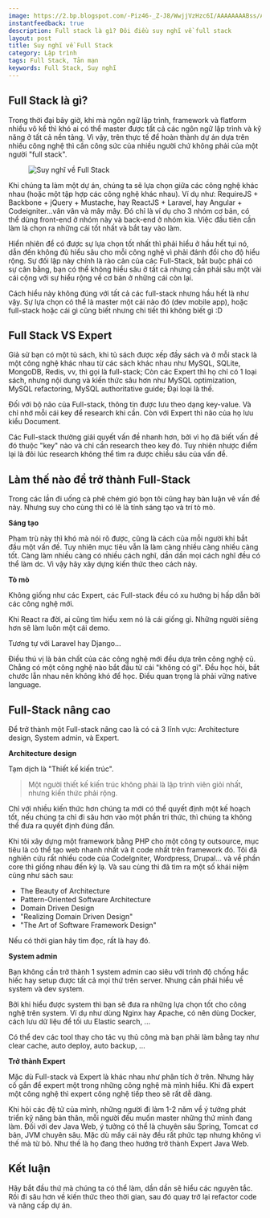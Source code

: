 ```yaml
---
image: https://2.bp.blogspot.com/-Piz46-_Z-J8/WwjjVzHzc6I/AAAAAAAABss/AyCrKYwHpJ8RD1WzCFgm09yPNIHAfY9bACLcBGAs/s640/wp_20150101_001l.jpg
instantfeedback: true
description: Full stack là gì? Đôi điều suy nghĩ về full stack
layout: post
title: Suy nghĩ về Full Stack
category: Lập trình
tags: Full Stack, Tản mạn
keywords: Full Stack, Suy nghĩ
---
```



## Full Stack là gì?

Trong thời đại bây giờ, khi mà ngôn ngữ lập trình, framework và flatform nhiều vô kể thì khó ai có thể master được tất cả các ngôn ngữ lập trình và kỹ năng ở tất cả nền tảng. Vì vậy, trên thực tế để hoàn thành dự án dựa trên nhiều công nghệ thì cần công sức của nhiều người chứ không phải của một người "full stack".

<figure><img src="https://2.bp.blogspot.com/-Piz46-_Z-J8/WwjjVzHzc6I/AAAAAAAABss/AyCrKYwHpJ8RD1WzCFgm09yPNIHAfY9bACLcBGAs/s640/wp_20150101_001l.jpg" alt="Suy nghĩ về Full Stack" title="Suy nghĩ về Full Stack"></figure>

Khi chúng ta làm một dự án, chúng ta sẽ lựa chọn giữa các công nghệ khác nhau (hoặc một tập hợp các công nghệ khác nhau). Ví dụ như: RequireJS + Backbone + jQuery + Mustache, hay ReactJS + Laravel, hay Angular + Codeigniter...vân vân và mây mây. Đó chỉ là ví dụ cho 3 nhóm cơ bản, có thể dùng front-end ở nhóm này và back-end ở nhóm kia. Việc đầu tiên cần làm là chọn ra những cái tốt nhất và bắt tay vào làm.

Hiển nhiên để có được sự lựa chọn tốt nhất thì phải hiểu ở hầu hết tụi nó, dẫn đến không đủ hiểu sâu cho mỗi công nghệ vì phải đánh đổi cho độ hiểu rộng. Sự đối lập này chính là rào cản của các Full-Stack, bắt buộc phải có sự cân bằng, bạn có thể không hiểu sâu ở tất cả nhưng cần phải sâu một vài cái cộng với sự hiểu rộng về cơ bản ở những cái còn lại.

Cách hiểu này không đúng với tất cả các full-stack nhưng hầu hết là như vậy. Sự lựa chọn có thể là master một cái nào đó (dev mobile app), hoặc full-stack hoặc cái gì cũng biết nhưng chi tiết thì không biết gì :D


## Full Stack VS Expert

Giả sử bạn có một tủ sách, khi tủ sách được xếp đầy sách và ở mỗi stack là một công nghệ khác nhau từ các sách khác nhau như MySQL, SQLite, MongoDB, Redis, vv, thì gọi là full-stack; Còn các Expert thì họ chỉ có 1 loại sách, nhưng nội dung và kiến thức sâu hơn như MySQL optimization, MySQL refactoring, MySQL authoritative guide; Đại loại là thế.

Đối với bộ não của Full-stack, thông tin được lưu theo dạng key-value. Và chỉ nhớ mỗi cái key để research khi cần. Còn với Expert thì não của họ lưu kiểu Document. 

Các Full-stack thường giải quyết vấn đề nhanh hơn, bởi vì họ đã biết vấn đề đó thuộc "key" nào và chỉ cần research theo key đó. Tuy nhiên nhược điểm lại là đôi lúc research không thể tìm ra được chiều sâu của vấn đề.


## Làm thế nào để trở thành Full-Stack

Trong các lần đi uống cà phê chém gió bọn tôi cũng hay bàn luận vê vấn đề này. Nhưng suy cho cùng thì có lẽ là tính sáng tạo và trí tò mò.

**Sáng tạo**

Phạm trù này thì khó mà nói rõ được, cũng là cách của mỗi người khi bắt đầu một vấn đề. Tuy nhiên mục tiêu vẫn là làm càng nhiều càng nhiều càng tốt. Càng làm nhiều càng có nhiều cách nghĩ, dần dần mọi cách nghĩ đều có thể làm dc. Vì vậy hãy xây dựng kiến thức theo cách này.

**Tò mò**

Không giống như các Expert, các Full-stack đều có xu hướng bị hấp dẫn bởi các công nghệ mới. 

Khi React ra đời, ai cũng tìm hiểu xem nó là cái giống gì. Những người siêng hơn sẽ làm luôn một cái demo.

Tương tự với Laravel hay Django...

Điều thú vị là bản chất của các công nghệ mới đều dựa trên công nghệ cũ. Chẳng có một công nghệ nào bắt đầu từ cái "không có gì". Đều học hỏi, bắt chước lẫn nhau nên không khó để học. Điều quan trọng là phải vững native language.

## Full-Stack nâng cao

Để trở thành một Full-stack nâng cao là có cả 3 lĩnh vực: Architecture design, System admin, và Expert. 

**Architecture design**

Tạm dịch là "Thiết kế kiến trúc".

> Một người thiết kế kiến trúc không phải là lập trình viên giỏi nhất, nhưng kiến thức phải rộng.

Chỉ với nhiều kiến ​​thức hơn chúng ta mới có thể quyết định một kế hoạch tốt, nếu chúng ta chỉ đi sâu hơn vào một phần tri thức, thì chúng ta không thể đưa ra quyết định đúng đắn.

Khi tôi xây dựng một framework bằng PHP cho một công ty outsource, mục tiêu là có thể tạo web nhanh nhất và ít code nhất trên framework đó. Tôi đã nghiên cứu rất nhiều code của CodeIgniter, Wordpress, Drupal... và về phần core thì giống nhau đến kỳ lạ. Và sau cùng thì đã tìm ra một số khái niệm cũng như sách sau:

- The Beauty of Architecture
- Pattern-Oriented Software Architecture
- Domain Driven Design
- "Realizing Domain Driven Design"
- "The Art of Software Framework Design"

Nếu có thời gian hãy tìm đọc, rất là hay đó.

**System admin**

Bạn không cần trở thành 1 system admin cao siêu với trình độ chống hắc hiếc hay setup được tất cả mọi thứ trên server. Nhưng cần phải hiểu về system và dev system. 

Bởi khi hiểu được system thì bạn sẽ đưa ra những lựa chọn tốt cho công nghệ trên system. Ví dụ như dùng Nginx hay Apache, có nên dùng Docker, cách lưu dữ liệu để tối ưu Elastic search, ...

Có thể dev các tool thay cho tác vụ thủ công mà bạn phải làm bằng tay như clear cache, auto deploy, auto backup, ...

**Trở thành Expert**

Mặc dù Full-stack và Expert là khác nhau như phân tích ở trên. Nhưng hãy cố gắn để expert một trong những công nghệ mà mình hiểu. Khi đã expert một công nghệ thì expert công nghệ tiếp theo sẽ rất dễ dàng.

Khi hỏi các đệ tử của mình, những người đi làm 1-2 năm về ý tưởng phát triển kỹ năng bản thân, mỗi người đều muốn master những thứ mình đang làm. Đối với dev Java Web, ý tưởng có thể là chuyên sâu Spring, Tomcat cơ bản, JVM chuyên sâu. Mặc dù mấy cái này đều rất phức tạp nhưng không vì thế mà từ bỏ. Như thế là họ đang theo hướng trở thành Expert Java Web.


## Kết luận

Hãy bắt đầu thứ mà chúng ta có thể làm, dần dần sẽ hiểu các nguyên tắc. Rồi đi sâu hơn về kiến thức theo thời gian, sau đó quay trở lại refactor code và nâng cấp dự án.